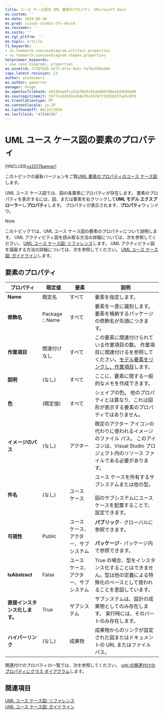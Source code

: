 ```yaml
---
title: ユース ケース図の UML 要素のプロパティ |Microsoft Docs
ms.custom: ''
ms.date: 2018-06-30
ms.prod: visual-studio-tfs-dev14
ms.reviewer: ''
ms.suite: ''
ms.tgt_pltfrm: ''
ms.topic: article
f1_keywords:
- vs.teamarch.usecasediagram.artifact.properties
- vs.teamarch.usecasediagram.shapes.properties
helpviewer_keywords:
- use case diagrams, properties
ms.assetid: 2728fb26-a275-4fce-8a2c-5a78af6bee04
caps.latest.revision: 13
author: alexhomer1
ms.author: gewarren
manager: douge
ms.openlocfilehash: dd23baadfca51bf669336ab96bf00ee5d4594a08
ms.sourcegitcommit: 55f7ce2d5d2e458e35c45787f1935b237ee5c9f8
ms.translationtype: MT
ms.contentlocale: ja-JP
ms.lasthandoff: 08/22/2018
ms.locfileid: "47540156"
---
```

# <a name="properties-of-elements-on-uml-use-case-diagrams"></a>UML ユース ケース図の要素のプロパティ
[!INCLUDE[vs2017banner](../includes/vs2017banner.md)]

このトピックの最新バージョンをご覧[UML 要素のプロパティのユース ケース図](https://docs.microsoft.com/visualstudio/modeling/properties-of-elements-on-uml-use-case-diagrams)します。  
  
UML ユース ケース図では、図の各要素にプロパティが存在します。 要素のプロパティを表示するには、図、または要素を右クリックして**UML モデル エクスプ ローラー**し**プロパティ**します。 プロパティが表示されます、**プロパティ**ウィンドウ。  
  
> [!NOTE]
>  このトピックでは、UML ユース ケース図の要素のプロパティについて説明します。 UML アクティビティ図を読み取る方法の詳細については、次を参照してください。 [UML ユース ケース図: リファレンス](../modeling/uml-use-case-diagrams-reference.md)します。 UML アクティビティ図を描画する方法の詳細については、次を参照してください。 [UML ユース ケース図: ガイドライン](../modeling/uml-use-case-diagrams-guidelines.md)します。  
  
## <a name="properties-of-elements"></a>要素のプロパティ  
  
|プロパティ|既定値|要素|説明|  
|--------------|-------------|-------------|-----------------|  
|**Name**|既定名|すべて|要素を指定します。|  
|**修飾名**|Package :: Name|すべて|要素を一意に識別します。 要素を格納するパッケージの修飾名が先頭につきます。|  
|**作業項目**|関連付けなし|すべて|この要素に関連付けられている作業項目の数。 作業項目に関連付けるを参照してください。[モデル要素をリンクし、作業項目](../modeling/link-model-elements-and-work-items.md)します。|  
|**説明**|(なし)|すべて|ここに、要素に関する一般的なメモを作成できます。|  
|**色**|(既定値)|すべて|シェイプの色。 他のプロパティとは異なり、これは図形が表示する要素のプロパティではありません。|  
|**イメージのパス**|(なし)|アクター|既定のアクター アイコンの代わりに使われるイメージのファイル パス。 このアイコンは、Visual Studio プロジェクト内のリソース ファイルである必要があります。|  
|**件名**|(なし)|ユース ケース|ユース ケースを所有するサブシステムまたは他の型。<br /><br /> 図のサブシステムにユース ケースを配置することで、設定できます。|  
|**可視性**|Public|ユース ケース、アクター、サブシステム|**パブリック**- グローバルに参照できます。<br /><br /> **パッケージ**- パッケージ内で参照できます。|  
|**IsAbstract**|False|ユース ケース、アクター、サブシステム|True の場合、型をインスタンス化することはできません。型は他の定義による特殊化のベースとして使われることを意図しています。|  
|**直接インスタンス化します。**|True|サブシステム|サブシステムは、設計の成果物としてのみ存在します。 実行時には、そのパートのみ存在します。|  
|**ハイパーリンク**|(なし)|成果物|成果物からのリンクが設定された図またはドキュメントの URL またはファイル パス。|  
  
 関連付けのプロパティの一覧では、次を参照してください。 [uml の関連付けのプロパティにクラス ダイアグラム](../modeling/properties-of-associations-on-uml-class-diagrams.md)します。  
  
## <a name="see-also"></a>関連項目  
 [UML ユース ケース図: リファレンス](../modeling/uml-use-case-diagrams-reference.md)   
 [UML ユース ケース図: ガイドライン](../modeling/uml-use-case-diagrams-guidelines.md)



